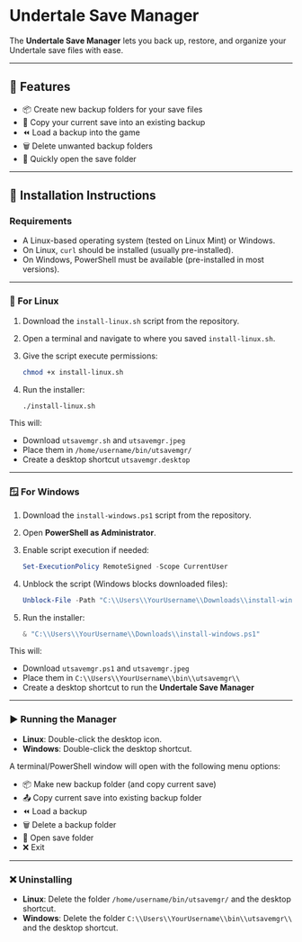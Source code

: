 # Undertale Save Manager

The **Undertale Save Manager** lets you back up, restore, and organize your Undertale save files with ease.

---

## 🔧 Features

- 📦 Create new backup folders for your save files  
- 🔁 Copy your current save into an existing backup  
- ⏪ Load a backup into the game  
- 🗑️ Delete unwanted backup folders  
- 📂 Quickly open the save folder

---

## 💾 Installation Instructions

### Requirements

- A Linux-based operating system (tested on Linux Mint) or Windows.
- On Linux, `curl` should be installed (usually pre-installed).
- On Windows, PowerShell must be available (pre-installed in most versions).

---

### 🐧 For Linux

1. Download the `install-linux.sh` script from the repository.
2. Open a terminal and navigate to where you saved `install-linux.sh`.
3. Give the script execute permissions:

    ```bash
    chmod +x install-linux.sh
    ```

4. Run the installer:

    ```bash
    ./install-linux.sh
    ```

This will:
- Download `utsavemgr.sh` and `utsavemgr.jpeg`
- Place them in `/home/username/bin/utsavemgr/`
- Create a desktop shortcut `utsavemgr.desktop`

---

### 🪟 For Windows

1. Download the `install-windows.ps1` script from the repository.
2. Open **PowerShell as Administrator**.
3. Enable script execution if needed:

    ```powershell
    Set-ExecutionPolicy RemoteSigned -Scope CurrentUser
    ```

4. Unblock the script (Windows blocks downloaded files):

    ```powershell
    Unblock-File -Path "C:\\Users\\YourUsername\\Downloads\\install-windows.ps1"
    ```

5. Run the installer:

    ```powershell
    & "C:\\Users\\YourUsername\\Downloads\\install-windows.ps1"
    ```

This will:
- Download `utsavemgr.ps1` and `utsavemgr.jpeg`
- Place them in `C:\\Users\\YourUsername\\bin\\utsavemgr\\`
- Create a desktop shortcut to run the **Undertale Save Manager**

---

### ▶️ Running the Manager

- **Linux**: Double-click the desktop icon.
- **Windows**: Double-click the desktop shortcut.

A terminal/PowerShell window will open with the following menu options:

- 📦 Make new backup folder (and copy current save)
- 📤 Copy current save into existing backup folder
- ⏪ Load a backup
- 🗑️ Delete a backup folder
- 📂 Open save folder
- ❌ Exit

---

### ❌ Uninstalling

- **Linux**: Delete the folder `/home/username/bin/utsavemgr/` and the desktop shortcut.
- **Windows**: Delete the folder `C:\\Users\\YourUsername\\bin\\utsavemgr\\` and the desktop shortcut.
